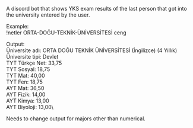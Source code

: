 A discord bot that shows YKS exam results of the 
last person that got into the university 
entered by the user.

Example:\
!netler ORTA-DOĞU-TEKNİK-ÜNİVERSİTESİ ceng

Output:\
Üniversite adı: ORTA DOĞU TEKNİK ÜNİVERSİTESİ (İngilizce) (4 Yıllık)\
Üniversite tipi: Devlet\
TYT Türkçe Net: 33,75\
TYT Sosyal: 18,75\
TYT Mat: 40,00\
TYT Fen: 18,75\
AYT Mat: 36,50\
AYT Fizik: 14,00\
AYT Kimya: 13,00\
AYT Biyoloji: 13,00\

Needs to change output for majors other than numerical.


